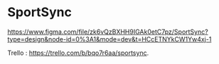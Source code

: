 # SportSync

https://www.figma.com/file/zk6vQzBXHH9IGAk0etC7pz/SportSync?type=design&node-id=0%3A1&mode=dev&t=HCcETNYkCW1Yw4xj-1


Trello : https://trello.com/b/bqo7r6aa/sportsync.

